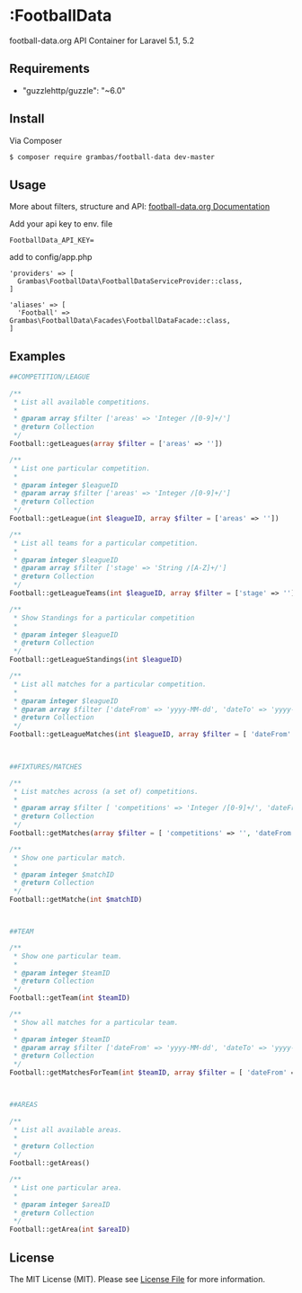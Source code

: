 # :FootballData


football-data.org API Container for Laravel 5.1, 5.2


## Requirements
-  "guzzlehttp/guzzle": "~6.0"


## Install

Via Composer

``` bash
$ composer require grambas/football-data dev-master
```

## Usage

More about filters, structure and API:
[football-data.org Documentation](http://api.football-data.org/documentation)


Add your api key to env. file

```
FootballData_API_KEY=
```
add to config/app.php 
``` 
'providers' => [
  Grambas\FootballData\FootballDataServiceProvider::class,
]

'aliases' => [
  'Football' => Grambas\FootballData\Facades\FootballDataFacade::class,
]
```

## Examples
```php
##COMPETITION/LEAGUE
	
/**
 * List all available competitions.
 *
 * @param array $filter ['areas' => 'Integer /[0-9]+/']
 * @return Collection
 */
Football::getLeagues(array $filter = ['areas' => ''])

/**
 * List one particular competition.
 *
 * @param integer $leagueID 
 * @param array $filter ['areas' => 'Integer /[0-9]+/']
 * @return Collection
 */ 
Football::getLeague(int $leagueID, array $filter = ['areas' => ''])

/**
 * List all teams for a particular competition.
 *
 * @param integer $leagueID
 * @param array $filter ['stage' => 'String /[A-Z]+/']
 * @return Collection
 */
Football::getLeagueTeams(int $leagueID, array $filter = ['stage' => ''])

/**
 * Show Standings for a particular competition
 *
 * @param integer $leagueID
 * @return Collection
 */
Football::getLeagueStandings(int $leagueID)

/**
 * List all matches for a particular competition.
 *
 * @param integer $leagueID
 * @param array $filter ['dateFrom' => 'yyyy-MM-dd', 'dateTo' => 'yyyy-MM-dd', 'stage' => 'String /[A-Z]+/', 'status' => 'SCHEDULED | LIVE | IN_PLAY | PAUSED | FINISHED | POSTPONED | SUSPENDED | CANCELED', 'matchday' => 'Integer /[1-4]*[0-9]', 'group' => '']
 * @return Collection
 */
Football::getLeagueMatches(int $leagueID, array $filter = [ 'dateFrom' => '', 'dateTo' => '', 'stage' => '', 'status' => '', 'matchday' => '', 'group' => '' ])
	


##FIXTURES/MATCHES

/**
 * List matches across (a set of) competitions.	
 *
 * @param array $filter [ 'competitions' => 'Integer /[0-9]+/', 'dateFrom' => 'yyyy-MM-dd', 'dateTo' => 'yyyy-MM-dd', 'status' => 'SCHEDULED | LIVE | IN_PLAY | PAUSED | FINISHED | POSTPONED | SUSPENDED | CANCELED' ]
 * @return Collection
 */
Football::getMatches(array $filter = [ 'competitions' => '', 'dateFrom' => '', 'dateTo' => '', 'status' => '' ])

/**
 * Show one particular match.	
 *
 * @param integer $matchID
 * @return Collection
 */
Football::getMatche(int $matchID)



##TEAM

/**
 * Show one particular team.	
 *
 * @param integer $teamID
 * @return Collection
 */
Football::getTeam(int $teamID)

/**
 * Show all matches for a particular team.
 *
 * @param integer $teamID
 * @param array $filter ['dateFrom' => 'yyyy-MM-dd', 'dateTo' => 'yyyy-MM-dd', 'status' => 'SCHEDULED | LIVE | IN_PLAY | PAUSED | FINISHED | POSTPONED | SUSPENDED | CANCELED', 'venue' => 'home|away']
 * @return Collection
 */
Football::getMatchesForTeam(int $teamID, array $filter = [ 'dateFrom' => '', 'dateTo' => '', 'status' => '', 'venue' => '' ])



##AREAS
	
/**
 * List all available areas.
 *
 * @return Collection
 */
Football::getAreas()

/**
 * List one particular area.
 *
 * @param integer $areaID 
 * @return Collection
 */
Football::getArea(int $areaID)
```


## License

The MIT License (MIT). Please see [License File](LICENSE.md) for more information.

[link-packagist]: https://packagist.org/packages/grambas/football-data
[link-author]: https://github.com/grambas
